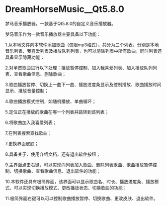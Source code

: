 # DreamHorseMusic__Qt5.8.0
梦马音乐播放器，一款基于Qt5.8.0的自定义音乐播放器。

梦马音乐作为一款音乐播放器主要具备以下功能：

1.从本地文件向本软件添加歌曲（仅限mp3格式），共分为三个列表，分别是本地音乐列表、我喜爱列表及播放队列列表，也可以清除列表中所有歌曲，同时列表还具备显示隐藏功能；

2.对单首歌曲进行以下处理：播放暂停控制、加入我喜爱列表、加入播放队列列表、查看歌曲信息、删除歌曲；

3.歌曲播放暂停、切换上一曲下一曲、播放进度条显示及控制播放、歌曲播放时间显示、播放音量控制；

4.歌曲播放模式控制，如随机播放、单曲循环；

5.定位正在播放的歌曲在哪一个列表并跳转到该列表；

6.将歌曲加入我喜爱列表；

7.在列表搜索查找歌曲；

7.更换界面皮肤；

8.具备关于、使用介绍文档，还有退出软件按钮；

9.主界面点击右键，可以实现向列表加入歌曲、删除列表歌曲、歌曲播放暂停控制、切换歌曲、查看歌曲信息、退出软件的功能；

10.本软件还具有极简界面，该界面可以显示歌曲名、时长、播放进度条、播放模式，可以实现切换播放模式、更改播放状态、切换歌曲的功能；

11.极简界面右键可以可以控制歌曲播放暂停、切换歌曲、更改皮肤、退出软件。
